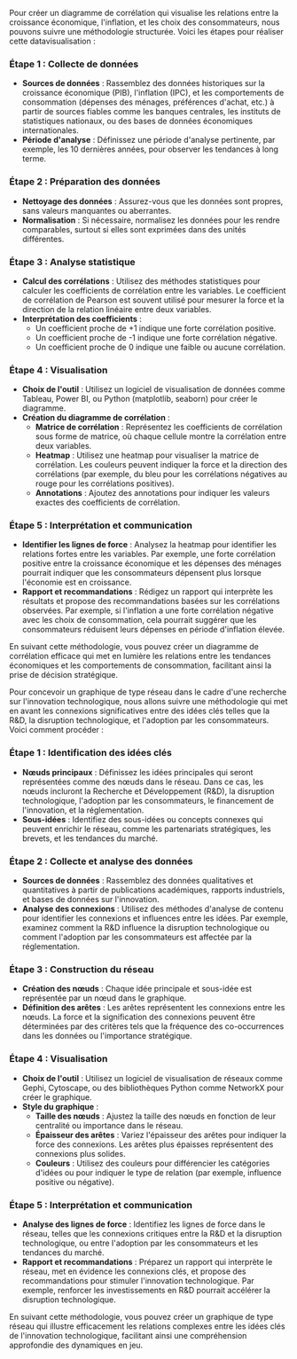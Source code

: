 Pour créer un diagramme de corrélation qui visualise les relations entre la croissance économique, l'inflation, et les choix des consommateurs, nous pouvons suivre une méthodologie structurée. Voici les étapes pour réaliser cette datavisualisation :

### Étape 1 : Collecte de données
- **Sources de données** : Rassemblez des données historiques sur la croissance économique (PIB), l'inflation (IPC), et les comportements de consommation (dépenses des ménages, préférences d'achat, etc.) à partir de sources fiables comme les banques centrales, les instituts de statistiques nationaux, ou des bases de données économiques internationales.
- **Période d'analyse** : Définissez une période d'analyse pertinente, par exemple, les 10 dernières années, pour observer les tendances à long terme.

### Étape 2 : Préparation des données
- **Nettoyage des données** : Assurez-vous que les données sont propres, sans valeurs manquantes ou aberrantes.
- **Normalisation** : Si nécessaire, normalisez les données pour les rendre comparables, surtout si elles sont exprimées dans des unités différentes.

### Étape 3 : Analyse statistique
- **Calcul des corrélations** : Utilisez des méthodes statistiques pour calculer les coefficients de corrélation entre les variables. Le coefficient de corrélation de Pearson est souvent utilisé pour mesurer la force et la direction de la relation linéaire entre deux variables.
- **Interprétation des coefficients** : 
  - Un coefficient proche de +1 indique une forte corrélation positive.
  - Un coefficient proche de -1 indique une forte corrélation négative.
  - Un coefficient proche de 0 indique une faible ou aucune corrélation.

### Étape 4 : Visualisation
- **Choix de l'outil** : Utilisez un logiciel de visualisation de données comme Tableau, Power BI, ou Python (matplotlib, seaborn) pour créer le diagramme.
- **Création du diagramme de corrélation** :
  - **Matrice de corrélation** : Représentez les coefficients de corrélation sous forme de matrice, où chaque cellule montre la corrélation entre deux variables.
  - **Heatmap** : Utilisez une heatmap pour visualiser la matrice de corrélation. Les couleurs peuvent indiquer la force et la direction des corrélations (par exemple, du bleu pour les corrélations négatives au rouge pour les corrélations positives).
  - **Annotations** : Ajoutez des annotations pour indiquer les valeurs exactes des coefficients de corrélation.

### Étape 5 : Interprétation et communication
- **Identifier les lignes de force** : Analysez la heatmap pour identifier les relations fortes entre les variables. Par exemple, une forte corrélation positive entre la croissance économique et les dépenses des ménages pourrait indiquer que les consommateurs dépensent plus lorsque l'économie est en croissance.
- **Rapport et recommandations** : Rédigez un rapport qui interprète les résultats et propose des recommandations basées sur les corrélations observées. Par exemple, si l'inflation a une forte corrélation négative avec les choix de consommation, cela pourrait suggérer que les consommateurs réduisent leurs dépenses en période d'inflation élevée.

En suivant cette méthodologie, vous pouvez créer un diagramme de corrélation efficace qui met en lumière les relations entre les tendances économiques et les comportements de consommation, facilitant ainsi la prise de décision stratégique.

Pour concevoir un graphique de type réseau dans le cadre d'une recherche sur l'innovation technologique, nous allons suivre une méthodologie qui met en avant les connexions significatives entre des idées clés telles que la R&D, la disruption technologique, et l'adoption par les consommateurs. Voici comment procéder :





### Étape 1 : Identification des idées clés
- **Nœuds principaux** : Définissez les idées principales qui seront représentées comme des nœuds dans le réseau. Dans ce cas, les nœuds incluront la Recherche et Développement (R&D), la disruption technologique, l'adoption par les consommateurs, le financement de l'innovation, et la réglementation.
- **Sous-idées** : Identifiez des sous-idées ou concepts connexes qui peuvent enrichir le réseau, comme les partenariats stratégiques, les brevets, et les tendances du marché.

### Étape 2 : Collecte et analyse des données
- **Sources de données** : Rassemblez des données qualitatives et quantitatives à partir de publications académiques, rapports industriels, et bases de données sur l'innovation.
- **Analyse des connexions** : Utilisez des méthodes d'analyse de contenu pour identifier les connexions et influences entre les idées. Par exemple, examinez comment la R&D influence la disruption technologique ou comment l'adoption par les consommateurs est affectée par la réglementation.

### Étape 3 : Construction du réseau
- **Création des nœuds** : Chaque idée principale et sous-idée est représentée par un nœud dans le graphique.
- **Définition des arêtes** : Les arêtes représentent les connexions entre les nœuds. La force et la signification des connexions peuvent être déterminées par des critères tels que la fréquence des co-occurrences dans les données ou l'importance stratégique.

### Étape 4 : Visualisation
- **Choix de l'outil** : Utilisez un logiciel de visualisation de réseaux comme Gephi, Cytoscape, ou des bibliothèques Python comme NetworkX pour créer le graphique.
- **Style du graphique** :
  - **Taille des nœuds** : Ajustez la taille des nœuds en fonction de leur centralité ou importance dans le réseau.
  - **Épaisseur des arêtes** : Variez l'épaisseur des arêtes pour indiquer la force des connexions. Les arêtes plus épaisses représentent des connexions plus solides.
  - **Couleurs** : Utilisez des couleurs pour différencier les catégories d'idées ou pour indiquer le type de relation (par exemple, influence positive ou négative).

### Étape 5 : Interprétation et communication
- **Analyse des lignes de force** : Identifiez les lignes de force dans le réseau, telles que les connexions critiques entre la R&D et la disruption technologique, ou entre l'adoption par les consommateurs et les tendances du marché.
- **Rapport et recommandations** : Préparez un rapport qui interprète le réseau, met en évidence les connexions clés, et propose des recommandations pour stimuler l'innovation technologique. Par exemple, renforcer les investissements en R&D pourrait accélérer la disruption technologique.

En suivant cette méthodologie, vous pouvez créer un graphique de type réseau qui illustre efficacement les relations complexes entre les idées clés de l'innovation technologique, facilitant ainsi une compréhension approfondie des dynamiques en jeu.

